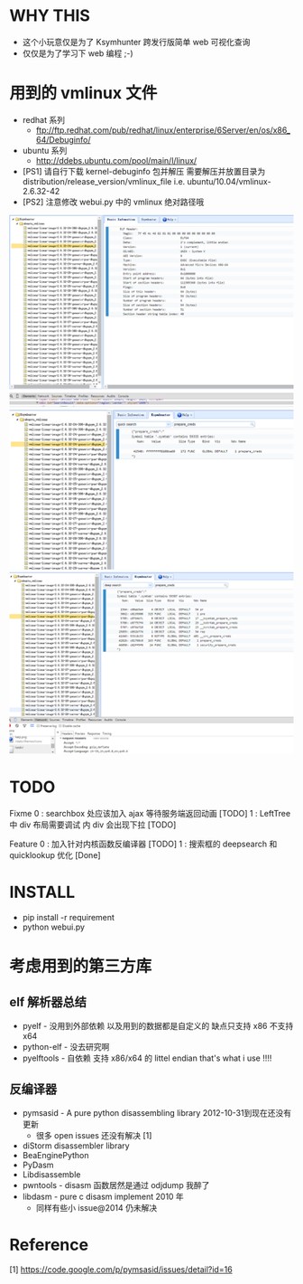 
WHY THIS
====
 * 这个小玩意仅是为了 Ksymhunter 跨发行版简单 web 可视化查询
 * 仅仅是为了学习下 web 编程 ;-)
 # 用到的 vmlinux 文件
  * redhat 系列
    * ftp://ftp.redhat.com/pub/redhat/linux/enterprise/6Server/en/os/x86_64/Debuginfo/
  * ubuntu 系列
    * http://ddebs.ubuntu.com/pool/main/l/linux/
 * [PS1] 请自行下载 kernel-debuginfo 包并解压 需要解压并放置目录为 distribution/release_version/vmlinux_file
   i.e. ubuntu/10.04/vmlinux-2.6.32-42
 * [PS2] 注意修改 webui.py 中的 vmlinux 绝对路径哦

![debug demo](./pics/getbasicinfo.PNG)
![debug demo](./pics/quicklookup.PNG)
![debug demo](./pics/deepsearch.PNG)


TODO
====
 Fixme
   0 : searchbox 处应该加入 ajax 等待服务端返回动画         [TODO]
   1 : LeftTree 中 div 布局需要调试 内 div 会出现下拉       [TODO]

 Feature
   0 : 加入针对内核函数反编译器                             [TODO]
   1 : 搜索框的 deepsearch 和 quicklookup 优化              [Done]

INSTALL
====
 * pip install -r requirement
 * python webui.py


考虑用到的第三方库
====
## elf 解析器总结
 * pyelf - 没用到外部依赖 以及用到的数据都是自定义的 缺点只支持 x86 不支持 x64
 * python-elf - 没去研究啊
 * pyelftools - 自依赖 支持 x86/x64 的 littel endian    that's what i use !!!!

## 反编译器
 * pymsasid - A pure python disassembling library 2012-10-31到现在还没有更新 
   * 很多 open issues 还没有解决 [1]
 * diStorm disassembler library
 * BeaEnginePython
 * PyDasm
 * Libdisassemble
 * pwntools - disasm 函数居然是通过 odjdump 我醉了
 * libdasm - pure c disasm implement 2010 年
   * 同样有些小 issue@2014 仍未解决

Reference
====
[1] https://code.google.com/p/pymsasid/issues/detail?id=16
